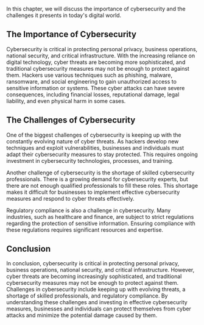 

In this chapter, we will discuss the importance of cybersecurity and the challenges it presents in today's digital world.

The Importance of Cybersecurity
-------------------------------

Cybersecurity is critical in protecting personal privacy, business operations, national security, and critical infrastructure. With the increasing reliance on digital technology, cyber threats are becoming more sophisticated, and traditional cybersecurity measures may not be enough to protect against them. Hackers use various techniques such as phishing, malware, ransomware, and social engineering to gain unauthorized access to sensitive information or systems. These cyber attacks can have severe consequences, including financial losses, reputational damage, legal liability, and even physical harm in some cases.

The Challenges of Cybersecurity
-------------------------------

One of the biggest challenges of cybersecurity is keeping up with the constantly evolving nature of cyber threats. As hackers develop new techniques and exploit vulnerabilities, businesses and individuals must adapt their cybersecurity measures to stay protected. This requires ongoing investment in cybersecurity technologies, processes, and training.

Another challenge of cybersecurity is the shortage of skilled cybersecurity professionals. There is a growing demand for cybersecurity experts, but there are not enough qualified professionals to fill these roles. This shortage makes it difficult for businesses to implement effective cybersecurity measures and respond to cyber threats effectively.

Regulatory compliance is also a challenge in cybersecurity. Many industries, such as healthcare and finance, are subject to strict regulations regarding the protection of sensitive information. Ensuring compliance with these regulations requires significant resources and expertise.

Conclusion
----------

In conclusion, cybersecurity is critical in protecting personal privacy, business operations, national security, and critical infrastructure. However, cyber threats are becoming increasingly sophisticated, and traditional cybersecurity measures may not be enough to protect against them. Challenges in cybersecurity include keeping up with evolving threats, a shortage of skilled professionals, and regulatory compliance. By understanding these challenges and investing in effective cybersecurity measures, businesses and individuals can protect themselves from cyber attacks and minimize the potential damage caused by them.
